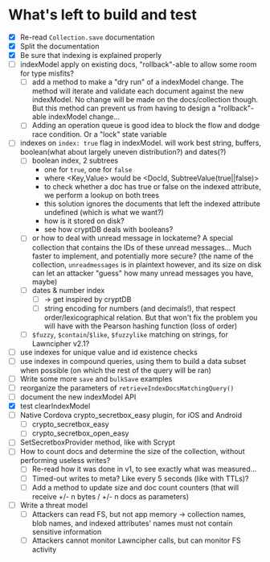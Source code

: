 # What's left to build and test

- [x] Re-read `Collection.save` documentation
- [x] Split the documentation
- [x] Be sure that indexing is explained properly
- [ ] indexModel apply on existing docs, "rollback"-able to allow some room for type misfits?
  - [ ] add a method to make a "dry run" of a indexModel change. The method will iterate and validate each document against the new indexModel. No change will be made on the docs/collection though. But this method can prevent us from having to design a "rollback"-able indexModel change...
  - [ ] Adding an operation queue is good idea to block the flow and dodge race condition. Or a "lock" state variable
- [ ] indexes on `index: true` flag in indexModel. will work best string, buffers, boolean(what about largely uneven distribution?) and dates(?)
  - [ ] boolean index, 2 subtrees
    * one for `true`, one for `false`
    * where <Key,Value> would be <DocId, SubtreeValue(true||false)>
    * to check whether a doc has true or false on the indexed attribute, we perform a lookup on both trees
    * this solution ignores the documents that left the indexed attribute undefined (which is what we want?)
    * how is it stored on disk?
    * see how cryptDB deals with booleans?
  - [ ] or how to deal with unread message in lockateme? A special collection that contains the IDs of these unread messages... Much faster to implement, and potentially more secure? (the name of the collection, `unreadmessages` is in plaintext however, and its size on disk can let an attacker "guess" how many unread messages you have, maybe)
  - [ ] dates & number index
    - [ ] -> get inspired by cryptDB
    - [ ] string encoding for numbers (and decimals!), that respect order/lexicographical relation. But that won't fix the problem you will have with the Pearson hashing function (loss of order)
  - [ ] `$fuzzy`, `$contain`/`$like`, `$fuzzylike`  matching on strings, for Lawncipher v2.1?
- [ ] use indexes for unique value and id existence checks
- [ ] use indexes in compound queries, using them to build a data subset when possible (on which the rest of the query will be ran)
- [ ] Write some more `save` and `bulkSave` examples
- [ ] reorganize the parameters of `retrieveIndexDocsMatchingQuery()`
- [ ] document the new indexModel API
- [x] test clearIndexModel
- [ ] Native Cordova crypto_secretbox_easy plugin, for iOS and Android
  - [ ] crypto_secretbox_easy
  - [ ] crypto_secretbox_open_easy
- [ ] SetSecretboxProvider method, like with Scrypt
- [ ] How to count docs and determine the size of the collection, without performing useless writes?
  - [ ] Re-read how it was done in v1, to see exactly what was measured...
  - [ ] Timed-out writes to meta? Like every 5 seconds (like with TTLs)?
  - [ ] Add a method to update size and doc count counters (that will receive +/- n bytes / +/- n docs as parameters)
- [ ] Write a threat model
  - [ ] Attackers can read FS, but not app memory
    -> collection names, blob names, and indexed attributes' names must not contain sensitive information
  - [ ] Attackers cannot monitor Lawncipher calls, but can monitor FS activity
